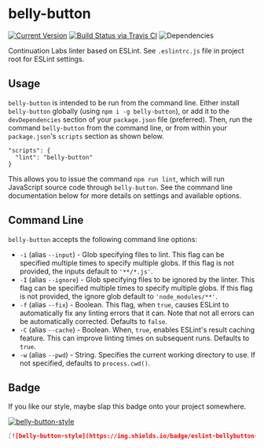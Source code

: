 # belly-button

[![Current Version](https://img.shields.io/npm/v/belly-button.svg)](https://www.npmjs.org/package/belly-button)
[![Build Status via Travis CI](https://travis-ci.org/continuationlabs/belly-button.svg?branch=master)](https://travis-ci.org/continuationlabs/belly-button)
![Dependencies](http://img.shields.io/david/continuationlabs/belly-button.svg)

Continuation Labs linter based on ESLint. See `.eslintrc.js` file in project root for ESLint settings.


## Usage

`belly-button` is intended to be run from the command line. Either install `belly-button` globally (using `npm i -g belly-button`), or add it to the `devDependencies` section of your `package.json` file (preferred). Then, run the command `belly-button` from the command line, or from within your `package.json`'s `scripts` section as shown below.

```
"scripts": {
  "lint": "belly-button"
}
```

This allows you to issue the command `npm run lint`, which will run JavaScript source code through `belly-button`. See the command line documentation below for more details on settings and available options.

## Command Line

`belly-button` accepts the following command line options:

  - `-i` (alias `--input`) - Glob specifying files to lint. This flag can be specified multiple times to specify multiple globs. If this flag is not provided, the inputs default to `'**/*.js'`.
  - `-I` (alias `--ignore`) - Glob specifying files to be ignored by the linter. This flag can be specified multiple times to specify multiple globs. If this flag is not provided, the ignore glob default to `'node_modules/**'`.
  - `-f` (alias `--fix`) - Boolean. This flag, when `true`, causes ESLint to automatically fix any linting errors that it can. Note that not all errors can be automatically corrected. Defaults to `false`.
  - `-C` (alias `--cache`) - Boolean. When, `true`, enables ESLint's result caching feature. This can improve linting times on subsequent runs. Defaults to `true`.
  - `-w` (alias `--pwd`) - String. Specifies the current working directory to use. If not specified, defaults to `process.cwd()`.

## Badge

If you like our style, maybe slap this badge onto your project somewhere.

[![belly-button-style](https://img.shields.io/badge/eslint-bellybutton-4B32C3.svg)](https://github.com/continuationlabs/belly-button)

```markdown
[![belly-button-style](https://img.shields.io/badge/eslint-bellybutton-4B32C3.svg)](https://github.com/continuationlabs/belly-button)
```
